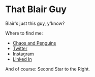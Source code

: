 # That Blair Guy

Blair's just this guy, y'know?

Where to find me:

* [Chaos and Penguins](https://www.chaosandpenguins.com)
* [Twitter](https://twitter.com/thatblairguy)
* [Instagram](https://www.instagram.com/thatblairguy/)
* [Linked In](https://www.linkedin.com/in/blair-learn-3296191/)

And of course: Second Star to the Right.